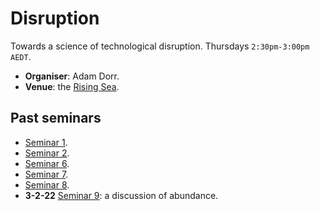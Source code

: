 # Disruption

Towards a science of technological disruption. Thursdays `2:30pm-3:00pm AEDT`.

* **Organiser**: Adam Dorr.
* **Venue**: the [Rising Sea](https://www.roblox.com/games/8165217582/The-Rising-Sea).

## Past seminars

* [Seminar 1](https://youtu.be/4PDfwkXpXxk0).
* [Seminar 2](https://youtu.be/nIZp83suxhg).
* [Seminar 6](https://youtu.be/kzxozwtvTCo).
* [Seminar 7](https://youtu.be/8geMAz9hlSA).
* [Seminar 8](https://youtu.be/M7rXA9T05qQ).
* **3-2-22** [Seminar 9](https://youtu.be/5H4ZebM4MYg): a discussion of abundance.
